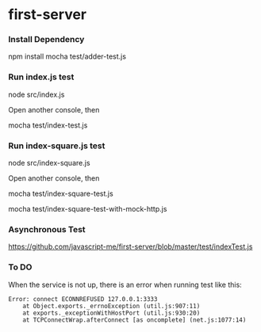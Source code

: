 first-server
============

### Install Dependency

npm install
mocha test/adder-test.js

### Run index.js test

node src/index.js

Open another console, then

mocha test/index-test.js

### Run index-square.js test

node src/index-square.js

Open another console, then

mocha test/index-square-test.js

mocha test/index-square-test-with-mock-http.js

### Asynchronous Test

https://github.com/javascript-me/first-server/blob/master/test/indexTest.js

### To DO

When the service is not up, there is an error when running test like this: 
```
Error: connect ECONNREFUSED 127.0.0.1:3333
    at Object.exports._errnoException (util.js:907:11)
    at exports._exceptionWithHostPort (util.js:930:20)
    at TCPConnectWrap.afterConnect [as oncomplete] (net.js:1077:14)
```